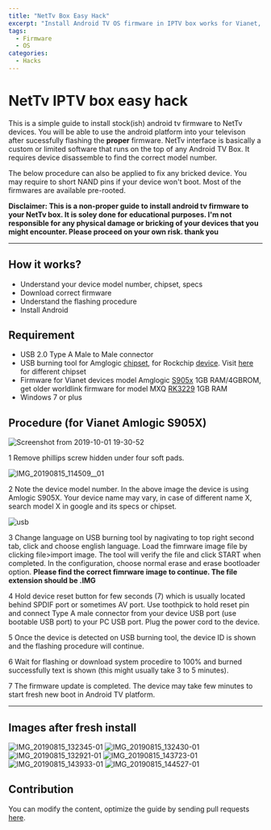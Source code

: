 ```yaml
---
title: "NetTv Box Easy Hack"
excerpt: "Install Android TV OS firmware in IPTV box works for Vianet, Worldink User."
tags:
  - Firmware
  - OS
categories:
  - Hacks
---
```



# NetTv IPTV box easy hack 

This is a simple guide to install stock(ish) android tv firmware to NetTv devices. You will be able to use the android platform into your televison after sucessfully flashing the <b>proper</b> firmware. NetTv interface is basically a custom or limited software that runs on the top of any Android TV Box. It requires device disassemble to find the correct model number.

The below procedure can also be applied to fix any bricked device. You may require to short NAND pins if your device won't boot. Most of the firmwares are available pre-rooted.

<b>Disclaimer: This is a non-proper guide to install android tv firmware to your NetTv box. It is soley done for educational purposes. I'm not responsible for any physical damage or bricking of your devices that you might encounter. Please proceed on your own risk. thank you
</b>

<hr>

## How it works?
- Understand your device model number, chipset, specs
- Download correct firmware
- Understand the flashing procedure
- Install Android


## Requirement
- USB 2.0 Type A Male to Male connector
- USB burning tool for Amglogic <a href="https://androiddatahost.com/5yaux" target="_blank">chipset</a>, for Rockchip  <a href="https://androiddatahost.com/5yaux" target="_blank">device</a>. Visit <a href="https://androidmtk.com/category/drivers" target="_blank">here</a> for different chipset
- Firmware for Vianet devices model Amglogic <a href="https://drive.google.com/open?id=1vujacdrzMZI5kcKKqBUzBYT9eidP9g-s" target="_blank">S905x</a> 1GB RAM/4GBROM, get older worldlink firmware for model MXQ <a href="http://firmware.mxqproject.com/index.php/2018/04/04/mxq-4k-rockchip-3229-android-nougat-firmware-update-files/" target="_blank">RK3229</a> 1GB RAM
- Windows 7 or plus

## Procedure (for Vianet Amlogic S905X)

![Screenshot from 2019-10-01 19-30-52](https://user-images.githubusercontent.com/43197293/65968537-0ce9ac00-e483-11e9-9c01-7d9d746ca94f.png)

1 Remove phillips screw hidden under four soft pads.

![IMG_20190815_114509__01](https://user-images.githubusercontent.com/43197293/66922432-cc735c00-f046-11e9-94fe-32286bb61841.jpg)

2 Note the device model number. In the above image the device is using Amlogic S905X. Your device name may vary, in case of different name X, search model X in google and its specs or chipset.

![usb](https://user-images.githubusercontent.com/43197293/67307640-858ad800-f518-11e9-8744-b66b5f14a983.png)

3 Change language on USB burning tool by nagivating to top right second tab, click and choose english language. Load the fimrware image file by clicking file>import image. The tool will verify the file and click START when completed. In the configuration, choose normal erase and erase bootloader option. <b>Please find the correct fimrware image to continue. The file extension should be .IMG</b>

4 Hold device reset button for few seconds (7) which is usually located behind SPDIF port or sometimes AV port. Use toothpick to hold reset pin and connect Type A male connector from your device USB port (use bootable USB port) to your PC USB port. Plug the power cord to the device.

5 Once the device is detected on USB burning tool, the device ID is shown and the flashing procedure will continue.

6 Wait for flashing or download system procedire to 100% and burned successfully text is shown (this might usually take 3 to 5 minutes).

7 The firmware update is completed. The device may take few minutes to start fresh new boot in Android TV platform.

<hr>

## Images after fresh install

![IMG_20190815_132345-01](https://user-images.githubusercontent.com/43197293/67455257-d7cd1580-f64c-11e9-8702-e0ad8d79a925.jpeg)
![IMG_20190815_132430-01](https://user-images.githubusercontent.com/43197293/67455258-d7cd1580-f64c-11e9-8341-73aabab508f5.jpeg)
![IMG_20190815_132921-01](https://user-images.githubusercontent.com/43197293/67455259-d865ac00-f64c-11e9-8707-d4697a377c04.jpeg)
![IMG_20190815_143723-01](https://user-images.githubusercontent.com/43197293/67455260-d865ac00-f64c-11e9-97fe-28fb19f8025c.jpeg)
![IMG_20190815_143933-01](https://user-images.githubusercontent.com/43197293/67455261-d8fe4280-f64c-11e9-90a0-2e26dff3d147.jpeg)
![IMG_20190815_144527-01](https://user-images.githubusercontent.com/43197293/67455263-d8fe4280-f64c-11e9-8720-1433ebc6f303.jpeg)

## Contribution

You can modify the content, optimize the guide by sending pull requests <a href="https://github.com/hbvj99/nettv-box/pulls">here</a>.
